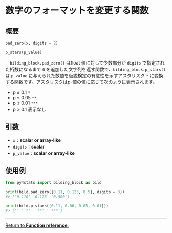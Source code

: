 # 数字のフォーマットを変更する関数

## 概要

``` python
pad_zero(x, digits = 2)

p_stars(p_value)
```

　`bilding_block.pad_zero()` はfloat 値に対して少数部分が `digits` で指定された桁数になるまで `0` を追加した文字列を返す関数で、`bilding_block.p_stars()` は `p_value` に与えられた数値を仮説検定の有意性を示すアスタリスク `*` に変換する関数です。アスタリスクはp-値の値に応じて次のように表示されます。

- p ≤ 0.1 `*`
- p ≤ 0.05 `**`
- p ≤ 0.01 `***`
- p > 0.1 表示なし

## 引数

- `x`：**scalar or array-like**</br>
- `digits`：**scalar**</br>
- `p_value`：**scalar or array-like**</br>

## 使用例

``` python
from py4stats import bilding_block as bild

print(bild.pad_zero([0.11, 0.123, 0.5], digits = 3))
#> ['0.110' '0.123' '0.500']

print(bild.p_stars([0.11, 0.06, 0.05, 0.01]))
#> ['' ' *' ' **' ' ***']
```
***
[Return to **Function reference**.](https://github.com/Hirototensho/Py4Stats/blob/main/reference.md)
